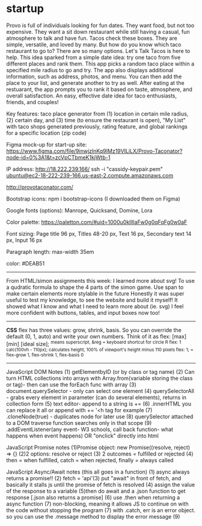 # startup
Provo is full of individuals looking for fun dates. They want food, but not too expensive. They want a sit down restaurant while still having a casual, fun atmosphere to talk and have fun. Tacos check these boxes. They are simple, versatile, and loved by many. But how do you know which taco restaurant to go to? There are so many options. Let's Talk Tacos is here to help. This idea sparked from a simple date idea: try one taco from five different places and rank them. This app picks a random taco place within a specified mile radius to go and try. The app also displays additional information, such as address, photos, and menu. You can then add the place to your list, and generate another to try as well. After eating at the restuarant, the app prompts you to rank it based on taste, atmosphere, and overall satisfaction. An easy, effective date idea for taco enthusiasts, friends, and couples!

Key features: taco place generator from (1) location in certain mile radius, (2) certain day, and (3) time (to ensure the restaurant is open), "My List" with taco shops generated previously, rating feature, and global rankings for a specific location (zip code)

Figma mock-up for start-up site: https://www.figma.com/file/9inwjzlnKq9IMz19VILiLX/Provo-Taconator?node-id=0%3A1&t=zcVpCTbmeK1kjWtb-1

IP address: http://18.222.239.166/
ssh -i "cassidy-keypair.pem" ubuntu@ec2-18-222-239-166.us-east-2.compute.amazonaws.com

http://provotaconator.com/

Bootstrap icons: npm i bootstrap-icons (I downloaded them on Figma)
  
Google fonts (options): Manrope, Quicksand, Domine, Lora
  
Color palette: https://paletton.com/#uid=1000u0kllllaFw0g0qFqFg0w0aF
  
Font sizing: Page title	96 px, Titles	48-20 px, Text	16 px, Secondary text	14 px, Input	16 px
  
Paragraph length: max-width 35em

color: #DEAB51

<hr />
  
From HTML/simon assignments this week:
I learned more about svg! To use a qudratic formula to shape the 4 parts of the simon game.
Use span to make certain elements more stylable in the future
Honestly it was super useful to test my knowledge, to see the website and build it myself! It showed what I know and what I need to learn more about (ie. svg)
I feel more confident with buttons, tables, and input boxes now too!

<hr />

<b>CSS</b>
flex has three values: grow, shrink, basis. So you can override the default (0, 1, auto) and write your own numbers. Think of it as flex: [max] [min] [ideal size];
<sup> means superscript, &reg = keyboard shortcut for circle R
flex: 1 calc(100vh - 110px); calculates height, 100% of viewport's height minus 110 pixels
flex: 1; = flex-grow 1, flex-shrink 1, flex-basis 0
  
<hr />

JavaScript DOM Notes
  (1) getElementbyID (or by class or tag name)
  (2) Can turn HTML collections into arrays with Array.from(variable storing the class or tag)- then can use the forEach func with array
  (3) document.querySelector - only can select one element
  (4) querySelectorAll - grabs every element in parameter (can do several elements), returns in collection form
  (5) text editor- append to a string is +=
  (6) .innerHTML you can replace it all or append with += '<h tag for example
  (7) .cloneNode(true) - duplicates node for later use
  (8) querySelector attached to a DOM traverse function searches only in that scope
  (9) .addEventListener(any event- W3 schools, call back function- what happens when event happens) OR "onclick" directly into html
  
JavaScript Promise notes
(1)Promise object: new Promise((resolve, reject) => {}
(2)2 options: resolve or reject
(3) 2 outcomes = fulfilled or rejected
(4) then = when fulfilled, catch = when rejected, finally = always called
  
JavaScript Async/Await notes
(this all goes in a function) (1) async always returns a promise!! (2) fetch = 'api'(3) put "await" in front of fetch, and basically it stalls js until the promise of fetch is resolved (4) assign the value of the response to a variable (5)then do await and a .json function to get response [.json also returns a promise] (6) use .then when returning a async function (7) non-blocking, meaning it allows JS to continue on with the code without stopping the program (7) with .catch, err is an error object. so you can use the .message method to display the error message (9)
